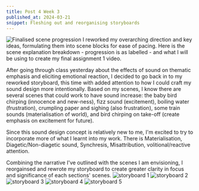 ```yaml
---
title: Post 4 Week 3
published_at: 2024-03-21
snippet: Fleshing out and reorganising storyboards
---
```

![Finalised scene progression](/w03s1/w03s1_d2w2.jpg)
I reworked my overarching direction and key ideas, formulating them into scene blocks for ease of pacing. 
Here is the scene explanation breakdown - progression is as labelled - and what I will be using to create my final assignment 1 video.

After going through class yesterday about the effects of sound on thematic emphasis and eliciting emotional reaction, I decided to go back in to my reworked storyboard, this time with added attention to how I could craft my sound design more intentionally. Based on my scenes, I know there are several scenes that could work to have sound increase: the baby bird chirping (innocence and new-ness), fizz sound (excitement), boiling water (frustration), crumpling paper and sighing (also frustration), some train sounds (materialisation of world), and bird chirping on take-off (create emphasis on excitement for future).

Since this sound design concept is relatively new to me, I'm excited to try to incorporate more of what I learnt into my work. There is Materialisation, Diagetic/Non-diagetic sound, Synchresis, Misattribution, volitional/reactive attention.

Combining the narrative I've outlined with the scenes I am envisioning, I reorgainsed and rewrote my storyboard to create greater clarity in focus and significance of each sections' scenes.
![storyboard 1](/w03s1/DMSA1_d2v2_1.jpg)
![storyboard 2](/w03s1/DMSA1_d2v2_2.jpg)
![storyboard 3](/w03s1/DMSA1_d2v2_3.jpg)
![storyboard 4](/w03s1/DMSA1_d2v2_4.jpg)
![storyboard 5](/w03s1/DMSA1_d2v2_5.jpg)
